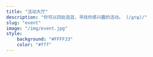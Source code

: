 ```yaml
---
title: "活动大厅"
description: "你可以四处逛逛，寻找你感兴趣的活动。 (/≧▽≦)/"
slug: "event"
image: "/img/event.jpg"
style:
    background: "#FFFF33"
    color: "#fff"
---
```

